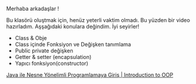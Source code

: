 Merhaba arkadaşlar !

Bu klasörü oluştmak için, henüz yeterli vaktim olmadı. Bu yüzden bir video hazırladım.
Aşşağıdaki konulara değindim. İyi seyirler!

- Class & Obje
- Class içinde Fonksiyon ve Değişken tanımlama
- Public private değişken
- Getter & setter (encapsulation)
- Yapıcı fonksiyon(constructor)

[Java ile Nesne Yönelimli Programlamaya Giriş | Introduction to OOP](https://www.youtube.com/watch?v=5vhpTxv2CTQ)
